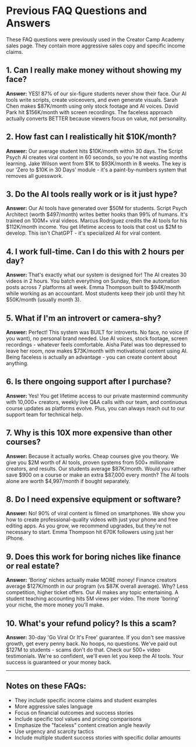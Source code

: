 # Previous FAQ Questions and Answers

These FAQ questions were previously used in the Creator Camp Academy sales page. They contain more aggressive sales copy and specific income claims.

## 1. Can I really make money without showing my face?

**Answer:** YES! 87% of our six-figure students never show their face. Our AI tools write scripts, create voiceovers, and even generate visuals. Sarah Chen makes $87K/month using only stock footage and AI voices. David Park hit $156K/month with screen recordings. The faceless approach actually converts BETTER because viewers focus on value, not personality.

## 2. How fast can I realistically hit $10K/month?

**Answer:** Our average student hits $10K/month within 30 days. The Script Psych AI creates viral content in 60 seconds, so you're not wasting months learning. Jake Wilson went from $1K to $93K/month in 8 weeks. The key is our 'Zero to $10K in 30 Days' module - it's a paint-by-numbers system that removes all guesswork.

## 3. Do the AI tools really work or is it just hype?

**Answer:** Our AI tools have generated over $50M for students. Script Psych Architect (worth $497/month) writes better hooks than 99% of humans. It's trained on 100M+ viral videos. Marcus Rodriguez credits the AI tools for his $112K/month income. You get lifetime access to tools that cost us $2M to develop. This isn't ChatGPT - it's specialized AI for viral content.

## 4. I work full-time. Can I do this with 2 hours per day?

**Answer:** That's exactly what our system is designed for! The AI creates 30 videos in 2 hours. You batch everything on Sunday, then the automation posts across 7 platforms all week. Emma Thompson built to $94K/month while working as an accountant. Most students keep their job until they hit $50K/month (usually month 3).

## 5. What if I'm an introvert or camera-shy?

**Answer:** Perfect! This system was BUILT for introverts. No face, no voice (if you want), no personal brand needed. Use AI voices, stock footage, screen recordings - whatever feels comfortable. Aisha Patel was too depressed to leave her room, now makes $73K/month with motivational content using AI. Being faceless is actually an advantage - you can create content about anything.

## 6. Is there ongoing support after I purchase?

**Answer:** Yes! You get lifetime access to our private mastermind community with 10,000+ creators, weekly live Q&A calls with our team, and continuous course updates as platforms evolve. Plus, you can always reach out to our support team for technical help.

## 7. Why is this 10X more expensive than other courses?

**Answer:** Because it actually works. Cheap courses give you theory. We give you $2M worth of AI tools, proven systems from 500+ millionaire creators, and results. Our students average $87K/month. Would you rather save $900 on a course or make an extra $87,000 every month? The AI tools alone are worth $4,997/month if bought separately.

## 8. Do I need expensive equipment or software?

**Answer:** No! 90% of viral content is filmed on smartphones. We show you how to create professional-quality videos with just your phone and free editing apps. As you grow, we recommend upgrades, but they're not necessary to start. Emma Thompson hit 670K followers using just her iPhone.

## 9. Does this work for boring niches like finance or real estate?

**Answer:** 'Boring' niches actually make MORE money! Finance creators average $127K/month in our program (vs $87K overall average). Why? Less competition, higher ticket offers. Our AI makes any topic entertaining. A student teaching accounting hits 5M views per video. The more 'boring' your niche, the more money you'll make.

## 10. What's your refund policy? Is this a scam?

**Answer:** 30-day 'Go Viral Or It's Free' guarantee. If you don't see massive growth, get every penny back. No hoops, no questions. We've paid out $127M to students - scams don't do that. Check our 500+ video testimonials. We're so confident, we'll even let you keep the AI tools. Your success is guaranteed or your money back.

---

## Notes on these FAQs:
- They include specific income claims and student examples
- More aggressive sales language
- Focus on financial outcomes and success stories
- Include specific tool values and pricing comparisons
- Emphasize the "faceless" content creation angle heavily
- Use urgency and scarcity tactics
- Include multiple student success stories with specific dollar amounts